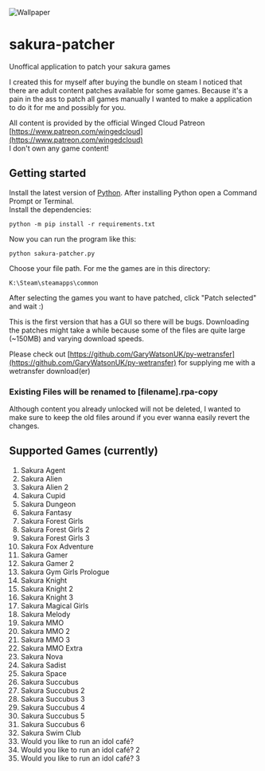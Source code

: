 ![Wallpaper](https://cdn.cloudflare.steamstatic.com/steamcommunity/public/images/items/935070/341aee92e96130ec2d5eec794143a68c2fc5d29d.jpg)

# sakura-patcher

Unoffical application to patch your sakura games

I created this for myself after buying the bundle on steam I noticed that there are adult content patches available for some games.
Because it's a pain in the ass to patch all games manually I wanted to make a application to do it for me and possibly for you.

All content is provided by the official Winged Cloud Patreon [https://www.patreon.com/wingedcloud](https://www.patreon.com/wingedcloud)  
I don't own any game content!

## Getting started

Install the latest version of [Python](https://www.python.org/downloads/). After installing Python open a Command Prompt or Terminal.  
Install the dependencies:  

    python -m pip install -r requirements.txt

Now you can run the program like this:

    python sakura-patcher.py 

Choose your file path. For me the games are in this directory:

    K:\Steam\steamapps\common

After selecting the games you want to have patched, click "Patch selected" and wait :)

This is the first version that has a GUI so there will be bugs.
Downloading the patches might take a while because some of the files are quite large (~150MB) and varying download speeds.

Please check out [https://github.com/GaryWatsonUK/py-wetransfer](https://github.com/GaryWatsonUK/py-wetransfer) for supplying me with a wetransfer download(er)

### Existing Files will be renamed to [filename].rpa-copy

Although content you already unlocked will not be deleted, I wanted to make sure to keep the old files around if you ever wanna easily revert the changes.

## Supported Games (currently)

1. Sakura Agent
2. Sakura Alien
3. Sakura Alien 2
4. Sakura Cupid
5. Sakura Dungeon
6. Sakura Fantasy
7. Sakura Forest Girls
8. Sakura Forest Girls 2
9. Sakura Forest Girls 3
10. Sakura Fox Adventure
11. Sakura Gamer
12. Sakura Gamer 2
13. Sakura Gym Girls Prologue
14. Sakura Knight
15. Sakura Knight 2
16. Sakura Knight 3
17. Sakura Magical Girls
18. Sakura Melody
19. Sakura MMO
20. Sakura MMO 2
21. Sakura MMO 3
22. Sakura MMO Extra
23. Sakura Nova
24. Sakura Sadist
25. Sakura Space
26. Sakura Succubus
27. Sakura Succubus 2
28. Sakura Succubus 3
29. Sakura Succubus 4
30. Sakura Succubus 5
31. Sakura Succubus 6
32. Sakura Swim Club
33. Would you like to run an idol café?
34. Would you like to run an idol café? 2
35. Would you like to run an idol café? 3
